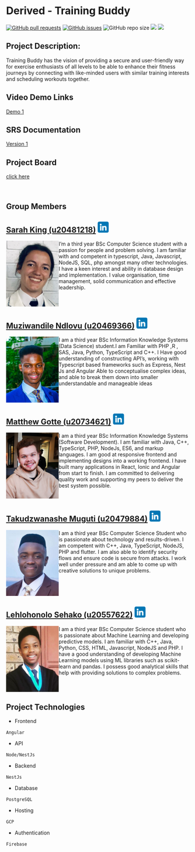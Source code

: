 # Derived - Training Buddy


<a href= "https://github.com/COS301-SE-2022/Training-Buddy/pulls"><img alt="GitHub pull requests" src="https://img.shields.io/github/issues-pr/COS301-SE-2022/Training-Buddy?style=plastic"></a>
<a href = "https://github.com/COS301-SE-2022/Training-Buddy/issues"><img alt="GitHub issues" src="https://img.shields.io/github/issues/COS301-SE-2022/Training-Buddy?style=plastic"></a>
<img alt="GitHub repo size" src="https://img.shields.io/github/repo-size/COS301-SE-2022/Training-Buddy?style=plastic">
<a href="https://github.com/COS301-SE-2022/Training-Buddy/actions/workflows/index.yml"><img src="https://github.com/COS301-SE-2022/Training-Buddy/actions/workflows/index.yml/badge.svg"/></a>
<a href="https://codecov.io/gh/COS301-SE-2022/Training-Buddy"><img src="https://codecov.io/gh/COS301-SE-2022/Training-Buddy/branch/develop/graph/badge.svg?token=9XR7O7FKXM"/></a>


<!-- [![](https://github.com/COS301-SE-2022/Training-Buddy/actions/workflows/index.yml/badge.svg)](https://github.com/COS301-SE-2022/Training-Buddy/actions/workflows/index.yml) -->

## Project Description:
Training Buddy has the vision of providing a secure and user-friendly way for exercise enthusiasts of all levels to be able to enhance their fitness journeys by connecting with like-minded users with similar training interests and scheduling workouts together.

## Video Demo Links
[Demo 1](https://drive.google.com/file/d/1VgraqJdbI0Ttjr7Imh1lyMxpHckIchIe/view?usp=sharing)

## SRS Documentation 
[Version 1](https://github.com/COS301-SE-2022/Training-Buddy/wiki/SRS-Documentation)

## Project Board
[click here](https://github.com/COS301-SE-2022/Training-Buddy/projects/1)

<br />

## Group Members

<!-- -------------------------------------------------------------- -->
<!--SARAH-->
## [Sarah King (u20481218)](https://github.com/sarah-a-king) <a href="https://www.linkedin.com/in/sarah-king-030363234/"><img height="30px" src="https://github.com/COS301-SE-2022/Training-Buddy/blob/main/profileimages/linkedin.png"></img></a>
<img src="https://github.com/COS301-SE-2022/Training-Buddy/blob/main/profileimages/Sarah_King.png" alt="Image" align="left" height="180px"/>

I’m a third year BSc Computer Science student with a passion for people and problem solving. I am familiar with and competent in typescript, Java, Javascript, NodeJS, SQL, php amongst many other technologies. I have a keen interest and ability in database design and implementation. I value organisation, time management, solid communication and effective leadership.

<br clear="left"/>

<!--MUZI-->
## [Muziwandile Ndlovu (u20469366)](https://github.com/MuziwandileTNdlovu) <a href="https://www.linkedin.com/in/muziwandile-taboka-ndlovu-b5aab6230/"><img height="30px" src="https://github.com/COS301-SE-2022/Training-Buddy/blob/main/profileimages/linkedin.png"></img></a>
<img src="https://github.com/COS301-SE-2022/Training-Buddy/blob/main/profileimages/Muziwandile_Ndlovu.png" alt="Image" align="left" height="180px"/>

I am a third year BSc Information Knowledge Systems (Data Science) student.I am Familiar with PHP ,R , SAS, Java, Python, TypeScript and C++. I Have good understanding of constructing API’s, working with Typescript based frameworks such as Express, Nest Js and Angular Able to conceptualise complex ideas, and able to break them down into smaller understandable and manageable ideas

<br clear="left"/>

<!--MATTHEW-->
## [Matthew Gotte (u20734621)](https://github.com/MatthewGotte) <a href="https://www.linkedin.com/in/matthew-gotte-ab85531a4/"><img height="30px" src="https://github.com/COS301-SE-2022/Training-Buddy/blob/main/profileimages/linkedin.png"></img></a>
<img src="https://github.com/COS301-SE-2022/Training-Buddy/blob/main/profileimages/Matthew_Gotte.png" alt="Image" align="left" height="180px"/>

I am a third year BSc Information Knowledge Systems (Software Development). I am familiar with Java, C++, TypeScript, PHP, NodeJs, ES6, and markup languages. I am good at responsive frontend and implementing designs into a working frontend. I have built many applications in React, Ionic and Angular from start to finish. I am committed to delivering quality work and supporting my peers to deliver the best system possible.

<br clear="left"/>

<!--TAKU-->
## [Takudzwanashe Muguti (u20479884)](https://github.com/takumuguti) <a href="https://www.linkedin.com/in/takudzwanashe-muguti-987208206/"><img height="30px" src="https://github.com/COS301-SE-2022/Training-Buddy/blob/main/profileimages/linkedin.png"></img></a>
<img src="https://github.com/COS301-SE-2022/Training-Buddy/blob/main/profileimages/Takudzwanashe_Muguti.png" alt="Image" align="left" height="180px"/>

I am a third year BSc Computer Science Student who is passionate about technology and results-driven. I am competent with C++, Java, TypeScript, NodeJS, PHP and flutter. I am also able to identify security flows and ensure code is secure from attacks. I work well under pressure and am able to come up with creative solutions to unique problems.

<br clear="left"/>

<!--HLONI-->
## [Lehlohonolo Sehako (u20557622)](https://github.com/Lehlohonolo-Sehako) <a href="https://www.linkedin.com/in/lehlohonolo-sehako-4378311b6/"><img height="30px" src="https://github.com/COS301-SE-2022/Training-Buddy/blob/main/profileimages/linkedin.png"></img></a>
<img src="https://github.com/COS301-SE-2022/Training-Buddy/blob/main/profileimages/Lehlohonolo_Sehako.png" alt="Image" align="left" height="180px"/>

I am a third year BSc Computer Science student who is passionate about Machine Learning and developing predictive models. I am familiar with C++, Java, Python, CSS, HTML, Javascript, NodeJS and PHP. I have a good understanding of developing Machine Learning models using ML libraries such as scikit-learn and pandas. I possess good analytical skills that help with providing solutions to complex problems.

<br clear="left"/>

## Project Technologies
- Frontend
```
Angular 
```
- API
```
Node/NestJs
```
- Backend
```
NestJs
```
- Database
```
PostgreSQL
```
- Hosting
```
GCP
```
- Authentication
```
Firebase
```

<!-- -------------------------------------------------------------- -->
